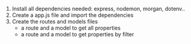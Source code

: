 1. Install all dependencies needed: express, nodemon, morgan, dotenv..
2. Create a app.js file and import the dependencies
3. Create the routes and models files
   - a route and a model to get all properties
   - a route and a model to get properties by filter
